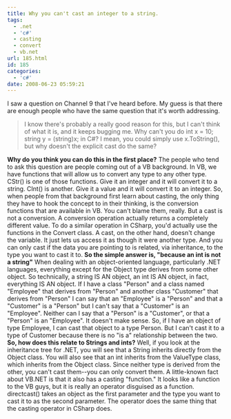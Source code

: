 ```yaml
---
title: Why you can't cast an integer to a string.
tags:
  - .net
  - 'c#'
  - casting
  - convert
  - vb.net
url: 185.html
id: 185
categories:
  - 'c#'
date: 2008-06-23 05:59:21
---
```


I saw a question on Channel 9 that I've heard before. My guess is that there are enough people who have the same question that it's worth addressing.

> I know there's probably a really good reason for this, but I can't think of what it is, and it keeps bugging me. Why can't you do int x = 10; string y = (string)x; in C#? I mean, you could simply use x.ToString(), but why doesn't the explicit cast do the same?

**Why do you think you can do this in the first place?** The people who tend to ask this question are people coming out of a VB background. In VB, we have functions that will allow us to convert any type to any other type. CStr() is one of those functions. Give it an integer and it will convert it to a string. CInt() is another. Give it a value and it will convert it to an integer. So, when people from that background first learn about casting, the only thing they have to hook the concept to in their thinking, is the conversion functions that are available in VB. You can't blame them, really. But a cast is not a conversion. A conversion operation actually returns a completely different value. To do a similar operation in CSharp, you'd actually use the functions in the Convert class. A cast, on the other hand, doesn't change the variable. It just lets us access it as though it were another type. And you can only cast if the data you are pointing to is related, via inheritance, to the type you want to cast it to. **So the simple answer is, "because an int is not a string"** When dealing with an object-oriented language, particularly .NET languages, everything except for the Object type derives from some other object. So technically, a string IS AN object, an int IS AN object, in fact, everything IS AN object. If I have a class "Person" and a class named "Employee" that derives from "Person" and another class "Customer" that derives from "Person" I can say that an "Employee" is a "Person" and that a "Customer" is a "Person" but I can't say that a "Customer" is an "Employee". Neither can I say that a "Person" is a "Customer", or that a "Person" is an "Employee". It doesn't make sense. So, if I have an object of type Employee, I can cast that object to a type Person. But I can't cast it to a type of Customer because there is no "is a" relationship between the two. **So, how does this relate to Strings and ints?** Well, if you look at the inheritance tree for .NET, you will see that a String inherits directly from the Object class. You will also see that an int inherits from the ValueType class, which inherits from the Object class. Since neither type is derived from the other, you can't cast them--you can only convert them. A little-known fact about VB.NET is that it also has a casting "function." It looks like a function to the VB guys, but it is really an operator disguised as a function. directcast() takes an object as the first parameter and the type you want to cast it to as the second parameter. The operator does the same thing that the casting operator in CSharp does.